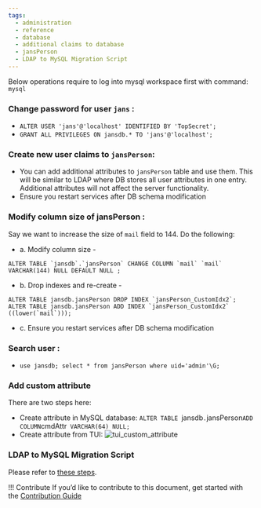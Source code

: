 ```yaml
---
tags:
  - administration
  - reference
  - database
  - additional claims to database
  - jansPerson
  - LDAP to MySQL Migration Script
---
```


Below operations require to log into mysql workspace first with command: `mysql`

### **Change password for user `jans`** :

*  `ALTER USER 'jans'@'localhost' IDENTIFIED BY 'TopSecret';`
*  `GRANT ALL PRIVILEGES ON jansdb.* TO 'jans'@'localhost';`

### Create new user claims to `jansPerson`: 
* You can add additional attributes to `jansPerson` table and use them. This will be similar to LDAP where DB stores all user attributes in one entry. Additional attributes will not affect the server functionality.
* Ensure you restart services after DB schema modification

### **Modify column size of jansPerson** :
Say we want to increase the size of `mail` field to 144. Do the following:<br>
* a. Modify column size - 
 ```
 ALTER TABLE `jansdb`.`jansPerson` CHANGE COLUMN `mail` `mail` VARCHAR(144) NULL DEFAULT NULL ;
 ```
* b. Drop indexes and re-create - 
 ```
 ALTER TABLE jansdb.jansPerson DROP INDEX `jansPerson_CustomIdx2`;
 ALTER TABLE jansdb.jansPerson ADD INDEX `jansPerson_CustomIdx2` ((lower(`mail`)));
 ```
* c. Ensure you restart services after DB schema modification

### **Search user** : 

* `use jansdb; select * from jansPerson where uid='admin'\G;`

### Add custom attribute

There are two steps here: 

* Create attribute in MySQL database: `ALTER TABLE `jansdb`.`jansPerson` ADD COLUMN `cmdAttr` VARCHAR(64) NULL;` 
* Create attribute from TUI: ![tui_custom_attribute](../../assets/TUI_CustomAttribute.png)

### LDAP to MySQL Migration Script

Please refer to [these steps](./converting-data.md#ldap-to-mysql-migration-script).


!!! Contribute
If you’d like to contribute to this document, get started with the [Contribution Guide](https://docs.jans.io/head/CONTRIBUTING/#contributing-to-the-documentation)
